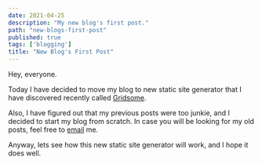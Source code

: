 ```yaml
---
date: 2021-04-25
description: "My new blog's first post."
path: "new-blogs-first-post"
published: true
tags: ['blogging']
title: "New Blog's First Post"
---
```


Hey, everyone.

Today I have decided to move my blog to new static site generator that I have discovered recently
called [Gridsome](https://gridsome.org).

Also, I have figured out that my previous posts were too junkie, and I decided to start my blog from scratch. In case
you will be looking for my old posts, feel free to [email](mailto:hi@serpentiel.me) me.

Anyway, lets see how this new static site generator will work, and I hope it does well.
